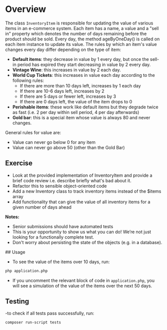 # Overview
The class `InventoryItem` is responsible for updating the value of various items in an e-commerce system. Each item has a name, a value and a "sell in" property which denotes the number of days remaining before the product should be sold. Every day, the method ageByOneDay() is called on each item instance to update its value. The rules by which an item's value changes every day differ depending on the type of item:

* **Default items**: they decrease in value by 1 every day, but once the sell-in period has expired they start decreasing in value by 2 every day.
* **Vintage Wine**: this increases in value by 2 each day.
* **World Cup Tickets**: this increases in value each day according to the following rules:
  * If there are more than 10 days left, increases by 1 each day
  * If there are 10-6 days left, increases by 2
  * If there are 5 days or fewer left, increases by 3
  * If there are 0 days left, the value of the item drops to 0
* **Perishable items**: these work like default items but they degrade twice as fast (i.e. 2 per day within sell period, 4 per day afterwards)
* **Gold bar**: this is a special item whose value is always 80 and never changes.

General rules for value are:
* Value can never go below 0 for any item
* Value can never go above 50 (other than the Gold Bar)

## Exercise                                                                                        
* Look at the provided implementation of InventoryItem and provide a brief code review i.e. describe briefly what's bad about it.
* Refactor this to sensible object-oriented code
* Add a new Inventory class to track inventory items instead of the $items array
* Add functionality that can give the value of all inventory items for a given number of days ahead

**Notes:**
* Senior submissions should have automated tests
* This is your opportunity to show us what you can do! We’re not just looking for a functionally complete test.
* Don't worry about persisting the state of the objects (e.g. in a database).


## Usage

- To see the value of the items over 10 days, run: 
```sh
php application.php
```

- If you uncomment the relevant block of code in `application.php`, you will see a simulation of the value of the items over the next 50 days.

## Testing

-to check if all tests pass successfully, run:
```sh
composer run-script tests
```

